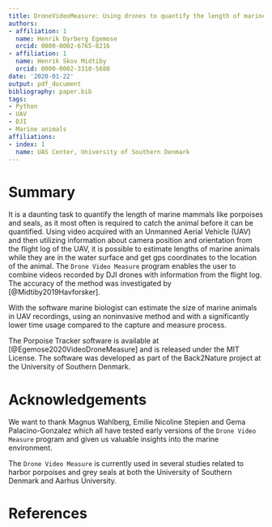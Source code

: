 ```yaml
---
title: DroneVideoMeasure: Using drones to quantify the length of marine animals
authors:
- affiliation: 1
  name: Henrik Dyrberg Egemose
  orcid: 0000-0002-6765-8216
- affiliation: 1
  name: Henrik Skov Midtiby
  orcid: 0000-0002-3310-5680
date: '2020-01-22'
output: pdf_document
bibliography: paper.bib
tags:
- Python
- UAV
- DJI
- Marine animals
affiliations:
- index: 1
  name: UAS Center, University of Southern Denmark
---
```


# Summary

It is a daunting task to quantify the length of marine mammals like porpoises and seals, as it most often is required to catch the animal before it can be quantified. Using video acquired with an Unmanned Aerial Vehicle (UAV) and then utilizing information about camera position and orientation from the flight log of the UAV, it is possible to estimate lengths of marine animals while they are in the water surface and get gps coordinates to the location of the animal. The ``Drone Video Measure`` program enables the user to combine videos recorded by DJI drones with information from the flight log. The accuracy of the method was investigated by [@Midtiby2019Havforsker].

With the software marine biologist can estimate the size of marine animals in UAV recordings, using an noninvasive method and with a significantly lower time usage compared to the capture and measure process.

The Porpoise Tracker software is available at [@Egemose2020VideoDroneMeasure] and is released under the MIT License. The software was developed as part of the Back2Nature project at the University of Southern Denmark.

# Acknowledgements

We want to thank Magnus Wahlberg, Emilie Nicoline Stepien and Gema Palacino-Gonzalez which all have tested early versions of the ``Drone Video Measure`` program and given us valuable insights into the marine environment.

The ``Drone Video Measure`` is currently used in several studies related to harbor porpoises and grey seals at both the  University of Southern Denmark and Aarhus University.

# References
